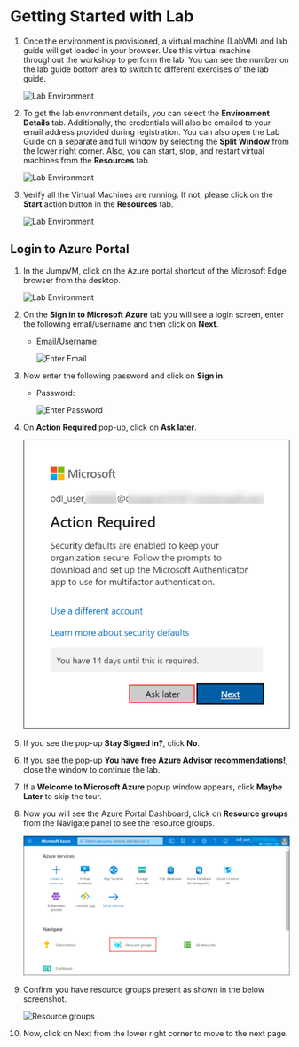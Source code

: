 # Getting Started with Lab

1. Once the environment is provisioned, a virtual machine (LabVM) and lab guide will get loaded in your browser. Use this virtual machine throughout the workshop to perform the lab. You can see the number on the lab guide bottom area to switch to different exercises of the lab guide.
   
   ![](../images/img-1.png "Lab Environment")

1. To get the lab environment details, you can select the **Environment Details** tab. Additionally, the credentials will also be emailed to your email address provided during registration. You can also open the Lab Guide on a separate and full window by selecting the **Split Window** from the lower right corner. Also, you can start, stop, and restart virtual machines from the **Resources** tab.

   ![](../images/img-2.png "Lab Environment")
 
1. Verify all the Virtual Machines are running. If not, please click on the **Start** action button in the **Resources** tab.

   ![](../images/startresource-1.png "Lab Environment")

## Login to Azure Portal

1. In the JumpVM, click on the Azure portal shortcut of the Microsoft Edge browser from the desktop.

   ![](../images/img-3.png "Lab Environment")
   
1. On the **Sign in to Microsoft Azure** tab you will see a login screen, enter the following email/username and then click on **Next**. 
   * Email/Username: **<inject key="AzureAdUserEmail" enableCopy="true"/>** 
   
     ![](../images/image7.png "Enter Email")
     
1. Now enter the following password and click on **Sign in**.
   * Password: **<inject key="AzureAdUserPassword" enableCopy="true"/>**
   
     ![](../images/image8.png "Enter Password")
     
1. On **Action Required** pop-up, click on **Ask later**.

     ![](../images/ask-later.png "Ask Later")

1. If you see the pop-up **Stay Signed in?**, click **No**.

1. If you see the pop-up **You have free Azure Advisor recommendations!**, close the window to continue the lab.

1. If a **Welcome to Microsoft Azure** popup window appears, click **Maybe Later** to skip the tour.
   
1. Now you will see the Azure Portal Dashboard, click on **Resource groups** from the Navigate panel to see the resource groups.

   ![](../images/select-rg.png "Resource groups")
   
1. Confirm you have resource groups present as shown in the below screenshot.

   ![](../images/img-9.png "Resource groups")
   
1. Now, click on Next from the lower right corner to move to the next page.
